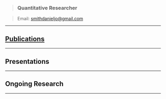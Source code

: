 >### Quantitative Researcher  

>Email: [smithdanieljo@gmail.com](mailto:smithdanieljo@gmail.com)

---

## [Publications](https://smithdj.github.io/publications)
---


## Presentations
----


## Ongoing Research
----

